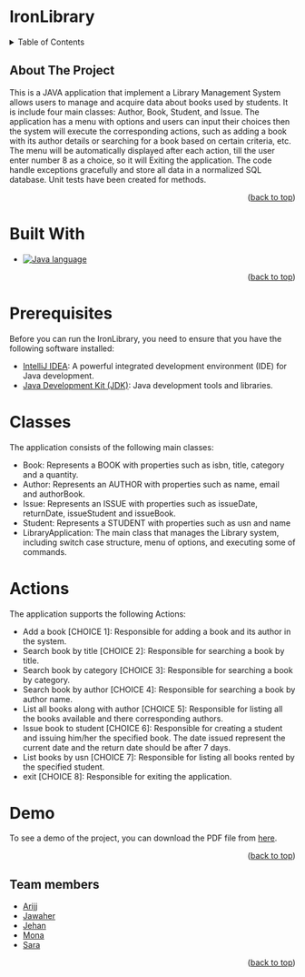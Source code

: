 # IronLibrary
<a name="readme-top"></a>
<!-- TABLE OF CONTENTS -->
<details>
  <summary>Table of Contents</summary>
  <ol>
    <li><a href="#about-the-project">About The Project</a></li>
    <li><a href="#built-with">Built With</a></li>
    <li><a href="#getting-started">Getting Started</a>
    <li><a href="#prerequisites">Prerequisites</a></li>
    <li><a href="#actions">Actions</a></li>
    <li><a href="#demo">Demo</a></li>
    <li><a href="#team-members">Team members</a></li>

</ol>
</details>


<!-- ABOUT THE PROJECT -->
## About The Project
This is a JAVA application that implement a Library Management System allows users to manage and acquire data about books used by students. It is include four main classes: Author, Book, Student, and Issue.
The application has a menu with options and users can input their choices then the system will execute the corresponding actions, such as adding a book with its author details or searching for a book based on certain criteria, etc. The menu will be automatically displayed after each action, till the user enter number 8 as a choice, so it will Exiting the application.
The code handle exceptions gracefully and store all data in a normalized SQL database.
Unit tests have been created for methods.


<p align="right">(<a href="#readme-top">back to top</a>)</p>

# Built With
* [![Java language][Java]][Java-url]


<p align="right">(<a href="#readme-top">back to top</a>)</p>



# Prerequisites
Before you can run the IronLibrary, you need to ensure that you have the following software installed:

- [IntelliJ IDEA](https://www.jetbrains.com/idea/): A powerful integrated development environment (IDE) for Java development.
- [Java Development Kit (JDK)](https://www.oracle.com/java/technologies/javase-downloads.html): Java development tools and libraries.




# Classes
The application consists of the following main classes:

- Book: Represents a BOOK with properties such as isbn, title, category and a quantity.
- Author: Represents an AUTHOR with properties such as name, email and authorBook.
- Issue: Represents an ISSUE with properties such as issueDate, returnDate, issueStudent and issueBook.
- Student: Represents a STUDENT with properties such as usn and name
- LibraryApplication: The main class that manages the Library system, including switch case structure, menu of options, and executing some of commands.


# Actions
The application supports the following Actions:

- Add a book [CHOICE 1]: Responsible for adding a book and its author in the system.
- Search book by title [CHOICE 2]: Responsible for searching a book by title.
- Search book by category [CHOICE 3]: Responsible for searching a book by category.
- Search book by author [CHOICE 4]: Responsible for searching a book by author name.
- List all books along with author [CHOICE 5]: Responsible for listing all the books available and there corresponding authors.
- Issue book to student [CHOICE 6]: Responsible for creating a student and issuing him/her the specified book. The date issued represent the current date and the return date should be after 7 days.
- List books by usn [CHOICE 7]: Responsible for listing all books rented by the specified student.
- exit [CHOICE 8]: Responsible for exiting the application.

# Demo
To see a demo of the project, you can download the PDF file from [here]().


<p align="right">(<a href="#readme-top">back to top</a>)</p>


<!-- Team members -->
## Team members
- [Arijj](https://github.com/Rojaon)
- [Jawaher](https://github.com/jawahermut)
- [Jehan](https://github.com/JehanYahya)
- [Mona](https://github.com/MonaHAx)
- [Sara](https://github.com/saraturki12)
  

<p align="right">(<a href="#readme-top">back to top</a>)</p>

[Java]: https://img.shields.io/badge/java-000000?style=for-the-badge&logo=java
[Java-url]: https://www.java.com/en/
